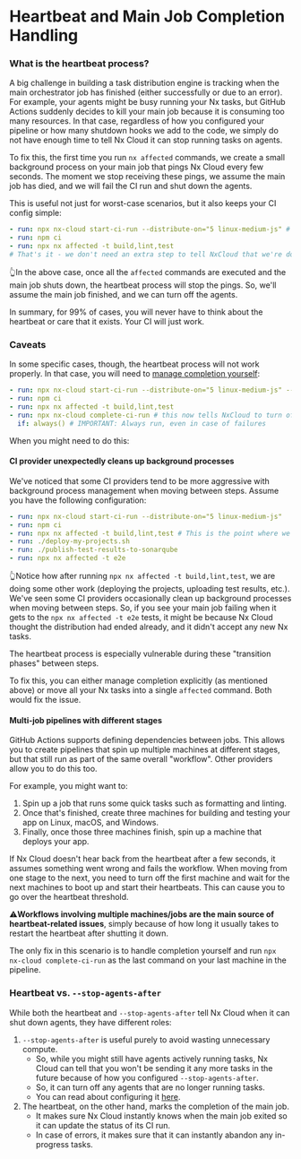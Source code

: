 # Heartbeat and Main Job Completion Handling

### What is the heartbeat process?

A big challenge in building a task distribution engine is tracking when the main orchestrator job has finished (either successfully or due to an error).
For example, your agents might be busy running your Nx tasks, but GitHub Actions suddenly decides to kill your main job because it is consuming too many resources.
In that case, regardless of how you configured your pipeline or how many shutdown hooks we add to the code, we simply do not have enough time to tell Nx Cloud it can stop running tasks on agents.

To fix this, the first time you run `nx affected` commands, we create a small background process on your main job that pings Nx Cloud every few seconds. The moment
we stop receiving these pings, we assume the main job has died, and we will fail the CI run and shut down the agents.

This is useful not just for worst-case scenarios, but it also keeps your CI config simple:

```yaml
- run: npx nx-cloud start-ci-run --distribute-on="5 linux-medium-js" # start agents and tell Nx to send the below affected tasks to NxCloud rather than execute in-place
- run: npm ci
- run: npx nx affected -t build,lint,test
# That's it - we don't need an extra step to tell NxCloud that we're done running Nx commands.
```

👆In the above case, once all the `affected` commands are executed and the main job shuts down, the heartbeat process will stop the pings. So, we'll assume the main job finished, and we can turn off the agents.

In summary, for 99% of cases, you will never have to think about the heartbeat or care that it exists. Your CI will just work.

### Caveats

In some specific cases, though, the heartbeat process will not work properly. In that case, you will need to [manage completion yourself](/ci/reference/nx-cloud-cli#requireexplicitcompletion):

```yaml
- run: npx nx-cloud start-ci-run --distribute-on="5 linux-medium-js" --require-explicit-completion # this option disables the heartbeat
- run: npm ci
- run: npx nx affected -t build,lint,test
- run: npx nx-cloud complete-ci-run # this now tells NxCloud to turn off the agents
  if: always() # IMPORTANT: Always run, even in case of failures
```

When you might need to do this:

#### CI provider unexpectedly cleans up background processes

We've noticed that some CI providers tend to be more aggressive with background process management when moving between steps. Assume you have the following configuration:

```yaml
- run: npx nx-cloud start-ci-run --distribute-on="5 linux-medium-js"
- run: npm ci
- run: npx nx affected -t build,lint,test # This is the point where we turn on the heartbeat.
- run: ./deploy-my-projects.sh
- run: ./publish-test-results-to-sonarqube
- run: npx nx affected -t e2e
```

👆Notice how after running `npx nx affected -t build,lint,test`, we are doing some other work (deploying the projects, uploading test results, etc.). We've seen
some CI providers occasionally clean up background processes when moving between steps. So, if you see your main job failing when it gets to the `npx nx affected -t e2e` tests,
it might be because Nx Cloud thought the distribution had ended already, and it didn't accept any new Nx tasks.

The heartbeat process is especially vulnerable during these "transition phases" between steps.

To fix this, you can either manage completion explicitly (as mentioned above) or move all your Nx tasks into a single `affected` command. Both would fix the issue.

#### Multi-job pipelines with different stages

GitHub Actions supports defining dependencies between jobs. This allows you to create pipelines that spin up multiple machines at different stages, but that still run as part of the same overall "workflow".
Other providers allow you to do this too.

For example, you might want to:

1.  Spin up a job that runs some quick tasks such as formatting and linting.
2.  Once that's finished, create three machines for building and testing your app on Linux, macOS, and Windows.
3.  Finally, once those three machines finish, spin up a machine that deploys your app.

If Nx Cloud doesn't hear back from the heartbeat after a few seconds, it assumes something went wrong and fails the workflow.
When moving from one stage to the next, you need to turn off the first machine and wait for the next machines to boot up and start their heartbeats. This can cause you to go over the heartbeat threshold.

⚠️**Workflows involving multiple machines/jobs are the main source of heartbeat-related issues**, simply because of how long it usually takes to restart the heartbeat after shutting it down.

The only fix in this scenario is to handle completion yourself and run `npx nx-cloud complete-ci-run` as the last command on your last machine in the pipeline.

### Heartbeat vs. `--stop-agents-after`

While both the heartbeat and `--stop-agents-after` tell Nx Cloud when it can shut down agents, they have different roles:

1.  `--stop-agents-after` is useful purely to avoid wasting unnecessary compute.
    -   So, while you might still have agents actively running tasks, Nx Cloud can tell that you won't be sending it any more tasks in the future because of how you configured `--stop-agents-after`.
    -   So, it can turn off any agents that are no longer running tasks.
    -   You can read about configuring it [here](/ci/reference/nx-cloud-cli#stopagentsafter).
2.  The heartbeat, on the other hand, marks the completion of the main job.
    -   It makes sure Nx Cloud instantly knows when the main job exited so it can update the status of its CI run.
    -   In case of errors, it makes sure that it can instantly abandon any in-progress tasks.
